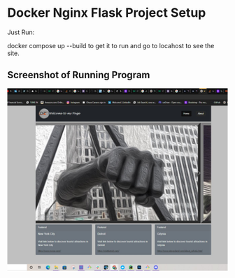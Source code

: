 # Docker Nginx Flask Project Setup

Just Run:

docker compose up --build to get it to run and go to locahost to see the site.

## Screenshot of Running Program

![Running Program](screenshots/BS1.jpg)
